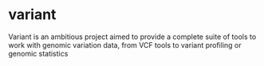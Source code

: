 variant
=======

Variant is an ambitious project aimed to provide a complete suite of tools to work with genomic variation data, from VCF tools to variant profiling or genomic statistics

